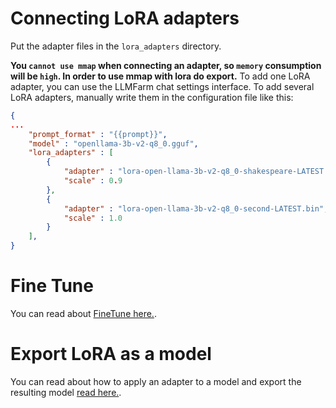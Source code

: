 # Connecting LoRA adapters
Put the adapter files in the `lora_adapters` directory.

**You `cannot use mmap` when connecting an adapter, so `memory` consumption will be `high`. In order to use mmap with lora do export.**
To add one LoRA adapter, you can use the LLMFarm chat settings interface.
To add several LoRA adapters, manually write them in the configuration file like this:
```JSON
{
...
    "prompt_format" : "{{prompt}}",
    "model" : "openllama-3b-v2-q8_0.gguf",
    "lora_adapters" : [
        {
            "adapter" : "lora-open-llama-3b-v2-q8_0-shakespeare-LATEST.bin",
            "scale" : 0.9
        },
        {
            "adapter" : "lora-open-llama-3b-v2-q8_0-second-LATEST.bin",
            "scale" : 1.0
        }
    ],
}
```

# Fine Tune
You can read about [FineTune here.](https://github.com/ggerganov/llama.cpp/tree/master/examples/finetune).

# Export LoRA as a model

You can read about how to apply an adapter to a model and export the resulting model [read here.](https://github.com/ggerganov/llama.cpp/tree/master/examples/export-lora).